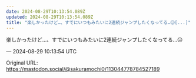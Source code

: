 ```yaml
---
date: 2024-08-29T10:13:54.089Z
updated: 2024-08-29T10:13:54.089Z
title: "楽しかったけど…、すでにいつもみたいに2連続ジャンプしたくなってる…😖[...]"
---
```


<p>楽しかったけど…、すでにいつもみたいに2連続ジャンプしたくなってる…😖</p>

&mdash; 2024-08-29 10:13:54 UTC

Original URL: https://mastodon.social/@sakuramochi0/113044778784527189
